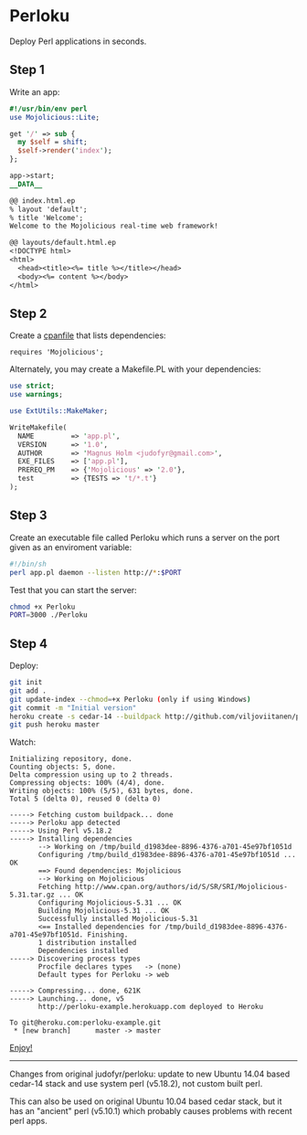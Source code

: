 Perloku
=======

Deploy Perl applications in seconds.

## Step 1

Write an app:

```perl
#!/usr/bin/env perl
use Mojolicious::Lite;

get '/' => sub {
  my $self = shift;
  $self->render('index');
};

app->start;
__DATA__

@@ index.html.ep
% layout 'default';
% title 'Welcome';
Welcome to the Mojolicious real-time web framework!

@@ layouts/default.html.ep
<!DOCTYPE html>
<html>
  <head><title><%= title %></title></head>
  <body><%= content %></body>
</html>
```

## Step 2

Create a
[cpanfile](http://search.cpan.org/~miyagawa/Module-CPANfile-1.0002/lib/cpanfile.pod)
that lists dependencies:

```
requires 'Mojolicious';
```
Alternately, you may create a Makefile.PL with your dependencies:

```perl
use strict;
use warnings;

use ExtUtils::MakeMaker;

WriteMakefile(
  NAME         => 'app.pl',
  VERSION      => '1.0',
  AUTHOR       => 'Magnus Holm <judofyr@gmail.com>',
  EXE_FILES    => ['app.pl'],
  PREREQ_PM    => {'Mojolicious' => '2.0'},
  test         => {TESTS => 't/*.t'}
);
```

## Step 3

Create an executable file called Perloku which runs a server on the port
given as an enviroment variable:

```sh
#!/bin/sh
perl app.pl daemon --listen http://*:$PORT
```


Test that you can start the server:

```sh
chmod +x Perloku
PORT=3000 ./Perloku
```

## Step 4

Deploy:

```sh
git init
git add .
git update-index --chmod=+x Perloku (only if using Windows)
git commit -m "Initial version"
heroku create -s cedar-14 --buildpack http://github.com/viljoviitanen/perloku.git
git push heroku master
```


Watch:

```
Initializing repository, done.
Counting objects: 5, done.
Delta compression using up to 2 threads.
Compressing objects: 100% (4/4), done.
Writing objects: 100% (5/5), 631 bytes, done.
Total 5 (delta 0), reused 0 (delta 0)

-----> Fetching custom buildpack... done
-----> Perloku app detected
-----> Using Perl v5.18.2
-----> Installing dependencies
       --> Working on /tmp/build_d1983dee-8896-4376-a701-45e97bf1051d
       Configuring /tmp/build_d1983dee-8896-4376-a701-45e97bf1051d ... OK
       ==> Found dependencies: Mojolicious
       --> Working on Mojolicious
       Fetching http://www.cpan.org/authors/id/S/SR/SRI/Mojolicious-5.31.tar.gz ... OK
       Configuring Mojolicious-5.31 ... OK
       Building Mojolicious-5.31 ... OK
       Successfully installed Mojolicious-5.31
       <== Installed dependencies for /tmp/build_d1983dee-8896-4376-a701-45e97bf1051d. Finishing.
       1 distribution installed
       Dependencies installed
-----> Discovering process types
       Procfile declares types   -> (none)
       Default types for Perloku -> web

-----> Compressing... done, 621K
-----> Launching... done, v5
       http://perloku-example.herokuapp.com deployed to Heroku

To git@heroku.com:perloku-example.git
 * [new branch]      master -> master
```

[Enjoy!](http://perloku-example.herokuapp.com)

---

Changes from original judofyr/perloku: update to new Ubuntu 14.04 based
cedar-14 stack and use system perl (v5.18.2), not custom built perl.

This can also be used on original Ubuntu 10.04 based cedar stack, but it has an
"ancient" perl (v5.10.1) which probably causes problems with recent perl apps.
